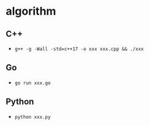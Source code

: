# algorithm

## C++
 - `g++ -g -Wall -std=c++17 -o xxx xxx.cpp && ./xxx`

## Go
 - `go run xxx.go`

## Python
 - `python xxx.py`
